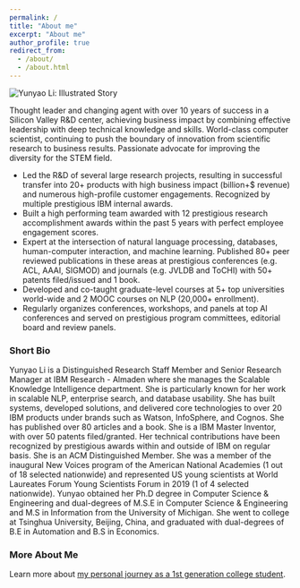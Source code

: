 ```yaml
---
permalink: /
title: "About me"
excerpt: "About me"
author_profile: true
redirect_from: 
  - /about/
  - /about.html
---
```


![Yunyao Li: Illustrated Story](https://yunyaoli.github.io/images/YunyaoLi.IllustratedStories.jpg "illustrated story")

Thought leader and changing agent with over 10 years of success in a Silicon Valley R&D center, achieving business impact by combining effective leadership with deep technical knowledge and skills. World-class computer scientist, continuing to push the boundary of innovation from scientific research to business results. Passionate advocate for improving the diversity for the STEM field.

- Led the R&D of several large research projects, resulting in successful transfer into 20+ products with high business impact (billion+\$ revenue) and numerous high-profile customer engagements. Recognized by multiple prestigious IBM internal awards. 
- Built a high performing team awarded with 12 prestigious research accomplishment awards within the past 5 years with perfect employee engagement scores. 
- Expert at the intersection of natural language processing, databases, human-computer interaction, and machine learning. Published 80+ peer reviewed publications in these areas at prestigious conferences (e.g. ACL, AAAI, SIGMOD) and journals (e.g. JVLDB and ToCHI) with 50+ patents filed/issued and 1 book. 
- Developed and co-taught graduate-level courses at 5+ top universities world-wide and 2 MOOC courses on NLP (20,000+ enrollment). 
- Regularly organizes conferences, workshops, and panels at top AI conferences and served on prestigious program committees, editorial board and review panels.


### Short Bio

Yunyao Li is a Distinguished Research Staff Member and Senior Research Manager at IBM Research - Almaden where she manages the Scalable Knowledge Intelligence department. She is particularly known for her work in scalable NLP, enterprise search, and database usability. She has built systems, developed solutions, and delivered core technologies to over 20 IBM products under brands such as Watson, InfoSphere, and Cognos. She has published over 80 articles and a book. She is a IBM Master Inventor, with over 50 patents filed/granted. Her technical contributions have been recognized by prestigious awards within and outside of IBM on regular basis. She is an ACM Distinguished Member. She was a member of the inaugural New Voices program of the American National Academies (1 out of 18 selected nationwide) and represented US young scientists at World Laureates Forum Young Scientists Forum in 2019 (1 of 4 selected nationwide). Yunyao obtained her Ph.D degree in Computer Science & Engineering and dual-degrees of M.S.E in Computer Science & Engineering and M.S in Information from the University of Michigan. She went to college at Tsinghua University, Beijing, China, and graduated with dual-degrees of B.E in Automation and B.S in Economics.

### More About Me

Learn more about [my personal journey as a 1st generation college student](https://techmonitor.ai/techonology/ai-and-automation/small-town-china-silicon-valley-giant-amazing-story-one-ibm-researcher).   


<!--
Yunyao Li is the Head of Machine Learning, Apple Knowledge Platform. She is an ACM Distinguished Member. Until recently, she was a Senior Research Manager and Distinguished Research Staff Member with IBM Almaden Research Center, where she managed the Scalable Knowledge Intelligence department.   She was a member of the inaugural New Voices program at the National Academies. She was also a Master Inventor, a member of the IBM Academy of Technology. 

Her expertise is in the interdisciplinary areas of natural language processing, databases, human-computer interaction, and information retrieval. She has published over 50 peer-reviewed, referred articles, and filed over 30 patents in these areas. She has also co-authored a book Natural Language Data Management and Interfaces.
Yunyao is particularly interested in designing, developing, and analyzing large scale systems that are usable by a wide spectrum of users. Towards this direction, her current focus is knowledge platform. She is a founding member of SystemT, a state-of-the-art information extraction engine currently powering multiple IBM products, and Gumshoe, a novel enterprise search engine that has been powering IBM intranet and ibm.com search since 2010. Her contributions in these projects have recognized by multiple prestigious IBM internal awards. 

Yunyao is also deeply passionate about improving the diversity for the STEM field. She has been actively mentoring women and under-represented minorities through programs such as Leading to Africa. She led the Almaden Women's Interest Network Group (AWING). She also regularly organized technical talks and activities for Women's Network of Northern California in IBM. She served on the MentorNet Mentor-Protégé Council from 2013-2017 and the BSCS External Advisory Board of San Jose State University from 2017 to 2019.

Yunyao obtained her Ph.D degree in Computer Science & Engineering and dual-degrees of M.S.E in Computer Science & Engineering and M.S in Information from the University of Michigan. She went to college at Tsinghua University, Beijing, China, and graduated with dual-degrees of B.E in Automation and B.S in Economics.

Follow her on Twitter @yunyao_li and connect with her on LinkedIn 
-->
